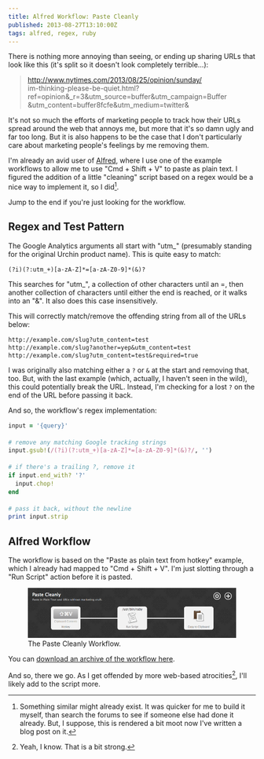 ```yaml
---
title: Alfred Workflow: Paste Cleanly
published: 2013-08-27T13:10:00Z
tags: alfred, regex, ruby
---
```


There is nothing more annoying than seeing, or ending up sharing URLs that look like
this (it's split so it doesn't look completely terrible…):

> http://www.nytimes.com/2013/08/25/opinion/sunday/ \
> im-thinking-please-be-quiet.html? \
> ref=opinion&_r=3&utm_source=buffer&utm_campaign=Buffer
> &utm_content=buffer8fcfe&utm_medium=twitter&

It's not so much the efforts of marketing people to track how their URLs spread
around the web that annoys me, but more that it's so damn ugly and far too long. 
But it is also happens to be the case that I don't particularly care about 
marketing people's feelings by me removing them.

I'm already an avid user of [Alfred][], where I use one of the example workflows to
allow me to use "Cmd + Shift + V" to paste as plain text. I figured the addition of
a little "cleaning" script based on a regex would be a nice way to implement it, so
I did[^check].

Jump to the end if you're just looking for the workflow.

## Regex and Test Pattern

The Google Analytics arguments all start with "utm_" (presumably standing for the
original Urchin product name). This is quite easy to match:

```regex
(?i)(?:utm_+)[a-zA-Z]*=[a-zA-Z0-9]*(&)?
```

This searches for "utm_", a collection of other characters until an =, then another
collection of characters until either the end is reached, or it walks into an "&".
It also does this case insensitively.

This will correctly match/remove the offending string from all of the URLs below:

```
http://example.com/slug?utm_content=test
http://example.com/slug?another=yep&utm_content=test
http://example.com/slug?utm_content=test&required=true
```

I was originally also matching either a `?` or `&` at the start and removing that,
too. But, with the last example (which, actually, I haven't seen in the wild), this
could potentially break the URL. Instead, I'm checking for a lost `?` on the end of
the URL before passing it back.

And so, the workflow's regex implementation:

```ruby
input = '{query}'

# remove any matching Google tracking strings
input.gsub!(/(?i)(?:utm_+)[a-zA-Z]*=[a-zA-Z0-9]*(&)?/, '')

# if there's a trailing ?, remove it
if input.end_with? '?'
  input.chop!
end

# pass it back, without the newline
print input.strip
```

## Alfred Workflow

The workflow is based on the "Paste as plain text from hotkey" example, which I
already had mapped to "Cmd + Shift + V". I'm just slotting through a "Run Script"
action before it is pasted.

<figure>
  <img src="/resources/images/pastecleanly_workflow.png" alt="The Paste Cleanly Workflow.">
  <figcaption>The Paste Cleanly Workflow.</figcaption>
</figure>

You can [download an archive of the workflow here][workflow].

And so, there we go. As I get offended by more web-based atrocities[^strong], I'll
likely add to the script more.

[^check]: Something similar might already exist. It was quicker for me to build it
    myself, than search the forums to see if someone else had done it already. But,
    I suppose, this is rendered a bit moot now I've written a blog post on it.
[^strong]: Yeah, I know. That is a bit strong.

[Alfred]: http://alfredapp.com/
[workflow]: /resources/pastecleanly.alfredworkflow
